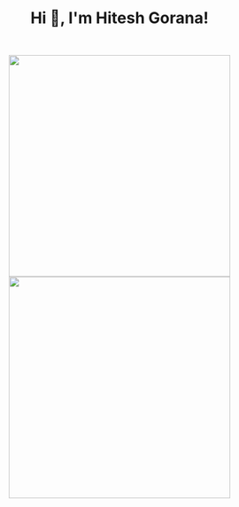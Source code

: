 <h1 align="center">Hi 👋, I'm Hitesh Gorana!</h1>
<br>

<p align = "center">
  <img src = "https://github-readme-stats.vercel.app/api?username=hiteshgorana&show_icons=true&theme=bear" width = 400>
  <img src = "https://github-readme-streak-stats.herokuapp.com?user=hiteshgorana&theme=dark&hide_border=true&date_format=M%20j%5B%2C%20Y%5D" width = 400>
</p>
